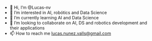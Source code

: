 - 👋 Hi, I’m @Lucas-nv
- 👀 I’m interested in AI, robótics and Data Science
- 🌱 I’m currently learning AI and Data Science
- 💞️ I’m looking to collaborate on AI, DS and robotics development and their applications
- 📫 How to reach me lucas.nunez.valls@gmail.com

<!---
Lucas-nv/Lucas-nv is a ✨ special ✨ repository because its `README.md` (this file) appears on your GitHub profile.
You can click the Preview link to take a look at your changes.
--->
